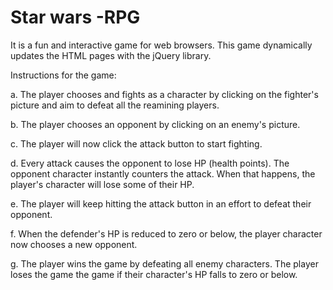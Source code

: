 # Star wars -RPG

It is a fun and interactive game for web browsers. This game dynamically updates the HTML pages with the jQuery library.

Instructions for the game:

  a. The player chooses and fights as a character by clicking on the fighter's picture and aim to defeat all the reamining players.

  b. The player chooses an opponent by clicking on an enemy's picture.

  c. The player will now click the attack button to start fighting.

  d. Every attack causes the opponent to lose HP (health points). The opponent character instantly counters the attack. When that happens,      the player's character will lose some of their HP. 
  
  e. The player will keep hitting the attack button in an effort to defeat their opponent.

  f. When the defender's HP is reduced to zero or below, the player character now chooses a new opponent.
  
  g. The player wins the game by defeating all enemy characters. The player loses the game the game if their character's HP falls to zero       or below.

